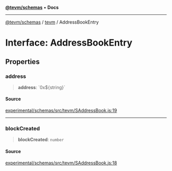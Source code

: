 [**@tevm/schemas**](../../README.md) • **Docs**

***

[@tevm/schemas](../../modules.md) / [tevm](../README.md) / AddressBookEntry

# Interface: AddressBookEntry

## Properties

### address

> **address**: \`0x$\{string\}\`

#### Source

[experimental/schemas/src/tevm/SAddressBook.js:19](https://github.com/evmts/tevm-monorepo/blob/main/experimental/schemas/src/tevm/SAddressBook.js#L19)

***

### blockCreated

> **blockCreated**: `number`

#### Source

[experimental/schemas/src/tevm/SAddressBook.js:18](https://github.com/evmts/tevm-monorepo/blob/main/experimental/schemas/src/tevm/SAddressBook.js#L18)
